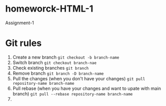 # homeworck-HTML-1
Assignment-1

# Git rules

1. Create a new branch `git checkout -b branch-name`
2. Switch branch `git checkout branch-nae`
3. Check existing branches `git branch`
4. Remove branch `git branch -D branch-name`
5. Pull the changes (when you don't have your changes) `git pull repository-name branch-name`
6. Pull rebase (when you have your changes and want to upate with main branch) `git pull --rebase repository-name branch-name`
7.  